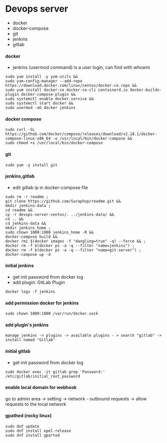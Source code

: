 # Devops server
 - docker
 - docker-compose
 - git
 - jenkins
 - gitlab


#### docker
- jenkins (usermod command)  is a user login, can find with whoami
```
sudo yum install -y yum-utils &&
sudo yum-config-manager --add-repo https://download.docker.com/linux/centos/docker-ce.repo &&
sudo yum install docker-ce docker-ce-cli containerd.io docker-buildx-plugin docker-compose-plugin &&
sudo systemctl enable docker.service &&
sudo systemctl start docker &&
sudo usermod -aG docker jenkins 
```

#### docker compose
```
sudo curl -SL https://github.com/docker/compose/releases/download/v2.18.1/docker-compose-linux-x86_64 -o /usr/local/bin/docker-compose &&
sudo chmod +x /usr/local/bin/docker-compose
```

#### git
```
sudo yum -y install git
```

#### jenkins,gitlab
- edit gitlab ip in docker-compose file
```
sudo rm -r readme ;
git clone https://github.com/Suraphop/readme.git &&
mkdir jenkins-data ;
cd readme &&
cp -r devops-server-centos/. ../jenkins-data/ &&
cd .. &&
cd jenkins-data &&
mkdir jenkins_home ;
sudo chown 1000:1000 jenkins_home -R &&
docker-compose build &&
docker rmi $(docker images -f "dangling=true" -q) --force && ;
docker rm -f $(docker ps -a -q --filter "name=jenkins") ;
docker rm -f $(docker ps -a -q --filter "name=git-server") ;
docker-compose up -d 
```
#### initial jenkins
- get init password from docker log
- add plugin: GitLab Plugin
```
docker logs -f jenkins
```
#### add permission docker for jenkins
```
sudo chown 1000:1000 /var/run/docker.sock
```

#### add plugin's jenkins
```
manage jenkins -> plugins -> available plugins - > search "gitlab" -> install named "Gitlab"
```

#### initial gitlab
- get init password from docker log
```
sudo docker exec -it gitlab grep 'Password:' /etc/gitlab/initial_root_password
```
#### enable local domain for webhook
go to admin area -> setting -> network - outbound requests -> allow requests to the local network

#### gpathed (rocky linux)
```
sudo dnf update
sudo dnf install epel-release
sudo dnf install gparted
```
